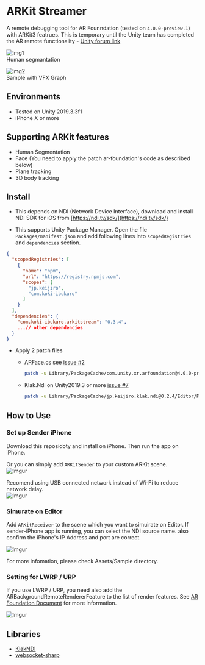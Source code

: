 # ARKit Streamer

A remote debugging tool for AR Founndation (tested on `4.0.0-preview.1`) with ARKit3 featrues. This is temporary until the Unity team has completed the AR remote functionality - [Unity forum link](https://forum.unity.com/threads/ar-remoting-simulation.720575/)

![img1](https://i.imgur.com/vZoYIs1.gif)  
Human segmantation  

![img2](https://imgur.com/tQbJ1Sl.gif)  
Sample with VFX Graph  

## Environments

- Tested on Unity 2019.3.3f1
- iPhone X or more

## Supporting ARKit features

- Human Segmentation
- Face (You need to apply the patch ar-foundation's code as described below)
- Plane tracking
- 3D body tracking

## Install

- This depends on NDI (Network Device Interface), download and install NDI SDK for iOS from [https://ndi.tv/sdk/](https://ndi.tv/sdk/)

- This supports Unity Package Manager. Open the file `Packages/manifest.json` and add following lines into `scopedRegistries` and  `dependencies` section.

```json
{
  "scopedRegistries": [
    {
      "name": "npm",
      "url": "https://registry.npmjs.com",
      "scopes": [
        "jp.keijiro",
        "com.koki-ibukuro"
      ]
    }
  ],
  "dependencies": {
    "com.koki-ibukuro.arkitstream": "0.3.4",
    ...// other dependencies
  }
}
```

- Apply 2 patch files
  - ARFace.cs see [issue #2](https://github.com/asus4/ARKitStreamer/issues/2)

    ```sh
    patch -u Library/PackageCache/com.unity.xr.arfoundation@4.0.0-preview.1/Runtime/AR/ARFace.cs < Tools/ARFace.cs.patch
    ```

  - Klak.Ndi on Unity2019.3 or more [issue #7](https://github.com/asus4/ARKitStreamer/issues/7)

    ```sh
    patch -u Library/PackageCache/jp.keijiro.klak.ndi@0.2.4/Editor/PbxModifier.cs < Tools/PbxModifier.cs.patch
    ```

## How to Use

### Set up Sender iPhone

Download this reposidoty and install on iPhone. Then run the app on iPhone.

Or you can simply add `ARKitSender` to your custom ARKit scene.  
![Imgur](https://imgur.com/tevPT1n.png)

Recomend using USB connected network instead of Wi-Fi to reduce network delay.  
![Imgur](https://imgur.com/4YVbIUP.png)

### Simurate on Editor

Add `ARKitReceiver` to the scene which you want to simuirate on Editor. If sender-iPhone app is running, you can select the NDI source name. also confirm the iPhone's IP Address and port are correct.

![Imgur](https://imgur.com/u10iUBc.gif)

For more infomation, please check Assets/Sample directory.

### Setting for LWRP / URP

If you use LWRP / URP, you need also add the ARBackgroundRemoteRendererFeature to the list of render features. See [AR Foundation Document](https://docs.unity3d.com/Packages/com.unity.xr.arfoundation@4.0/api/UnityEngine.XR.ARFoundation.ARCameraBackground.html) for more information.

![Imgur](https://imgur.com/CRC99iQ.png)

## Libraries

- [KlakNDI](https://github.com/keijiro/KlakNDI/)
- [websocket-sharp](https://github.com/sta/websocket-sharp/)
